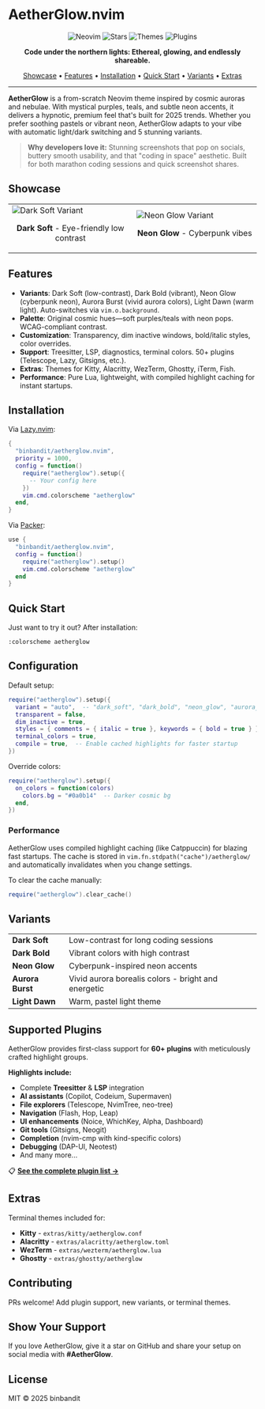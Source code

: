 # AetherGlow.nvim

<p align="center">
  <img src="https://img.shields.io/badge/Neovim-0.8+-blueviolet.svg?style=flat-square&logo=Neovim&logoColor=white" alt="Neovim"/>
  <img src="https://img.shields.io/github/stars/binbandit/aetherglow.nvim?style=flat-square" alt="Stars"/>
  <img src="https://img.shields.io/badge/themes-5%20variants-ff69b4?style=flat-square" alt="Themes"/>
  <img src="https://img.shields.io/badge/plugins-60%2B%20supported-00ff7f?style=flat-square" alt="Plugins"/>
</p>

<p align="center">
  <b>Code under the northern lights: Ethereal, glowing, and endlessly shareable.</b>
</p>

<p align="center">
  <a href="#showcase">Showcase</a> •
  <a href="#features">Features</a> •
  <a href="#installation">Installation</a> •
  <a href="#quick-start">Quick Start</a> •
  <a href="#variants">Variants</a> •
  <a href="#extras">Extras</a>
</p>

---

**AetherGlow** is a from-scratch Neovim theme inspired by cosmic auroras and nebulae. With mystical purples, teals, and subtle neon accents, it delivers a hypnotic, premium feel that's built for 2025 trends. Whether you prefer soothing pastels or vibrant neon, AetherGlow adapts to your vibe with automatic light/dark switching and 5 stunning variants.

> **Why developers love it:** Stunning screenshots that pop on socials, buttery smooth usability, and that "coding in space" aesthetic. Built for both marathon coding sessions and quick screenshot shares.

## Showcase

<table>
  <tr>
    <td width="50%">
      <img src="screenshots/dark_soft.png" alt="Dark Soft Variant"/>
      <p align="center"><b>Dark Soft</b> - Eye-friendly low contrast</p>
    </td>
    <td width="50%">
      <img src="screenshots/neon_glow.png" alt="Neon Glow Variant"/>
      <p align="center"><b>Neon Glow</b> - Cyberpunk vibes</p>
    </td>
  </tr>
</table>

## Features
- **Variants**: Dark Soft (low-contrast), Dark Bold (vibrant), Neon Glow (cyberpunk neon), Aurora Burst (vivid aurora colors), Light Dawn (warm light). Auto-switches via `vim.o.background`.
- **Palette**: Original cosmic hues—soft purples/teals with neon pops. WCAG-compliant contrast.
- **Customization**: Transparency, dim inactive windows, bold/italic styles, color overrides.
- **Support**: Treesitter, LSP, diagnostics, terminal colors. 50+ plugins (Telescope, Lazy, Gitsigns, etc.).
- **Extras**: Themes for Kitty, Alacritty, WezTerm, Ghostty, iTerm, Fish.
- **Performance**: Pure Lua, lightweight, with compiled highlight caching for instant startups.

## Installation
Via [Lazy.nvim](https://github.com/folke/lazy.nvim):
```lua
{
  "binbandit/aetherglow.nvim",
  priority = 1000,
  config = function()
    require("aetherglow").setup({
      -- Your config here
    })
    vim.cmd.colorscheme "aetherglow"
  end,
}
```

Via [Packer](https://github.com/wbthomason/packer.nvim):
```lua
use {
  "binbandit/aetherglow.nvim",
  config = function()
    require("aetherglow").setup()
    vim.cmd.colorscheme "aetherglow"
  end
}
```

## Quick Start

Just want to try it out? After installation:

```vim
:colorscheme aetherglow
```

## Configuration
Default setup:
```lua
require("aetherglow").setup({
  variant = "auto",  -- "dark_soft", "dark_bold", "neon_glow", "aurora_burst", "light_dawn", or "auto"
  transparent = false,
  dim_inactive = true,
  styles = { comments = { italic = true }, keywords = { bold = true } },
  terminal_colors = true,
  compile = true,  -- Enable cached highlights for faster startup
})
```

Override colors:
```lua
require("aetherglow").setup({
  on_colors = function(colors)
    colors.bg = "#0a0b14"  -- Darker cosmic bg
  end,
})
```

### Performance

AetherGlow uses compiled highlight caching (like Catppuccin) for blazing fast startups. The cache is stored in `vim.fn.stdpath("cache")/aetherglow/` and automatically invalidates when you change settings.

To clear the cache manually:
```lua
require("aetherglow").clear_cache()
```

## Variants

<table>
  <tr>
    <td><b>Dark Soft</b></td>
    <td>Low-contrast for long coding sessions</td>
  </tr>
  <tr>
    <td><b>Dark Bold</b></td>
    <td>Vibrant colors with high contrast</td>
  </tr>
  <tr>
    <td><b>Neon Glow</b></td>
    <td>Cyberpunk-inspired neon accents</td>
  </tr>
  <tr>
    <td><b>Aurora Burst</b></td>
    <td>Vivid aurora borealis colors - bright and energetic</td>
  </tr>
  <tr>
    <td><b>Light Dawn</b></td>
    <td>Warm, pastel light theme</td>
  </tr>
</table>

## Supported Plugins

AetherGlow provides first-class support for **60+ plugins** with meticulously crafted highlight groups.

**Highlights include:**
- Complete **Treesitter** & **LSP** integration
- **AI assistants** (Copilot, Codeium, Supermaven)
- **File explorers** (Telescope, NvimTree, neo-tree)
- **Navigation** (Flash, Hop, Leap)
- **UI enhancements** (Noice, WhichKey, Alpha, Dashboard)
- **Git tools** (Gitsigns, Neogit)
- **Completion** (nvim-cmp with kind-specific colors)
- **Debugging** (DAP-UI, Neotest)
- And many more...

📋 **[See the complete plugin list →](PLUGINS.md)**

## Extras

Terminal themes included for:
- **Kitty** - `extras/kitty/aetherglow.conf`
- **Alacritty** - `extras/alacritty/aetherglow.toml`
- **WezTerm** - `extras/wezterm/aetherglow.lua`
- **Ghostty** - `extras/ghostty/aetherglow`

## Contributing

PRs welcome! Add plugin support, new variants, or terminal themes.

## Show Your Support

If you love AetherGlow, give it a star on GitHub and share your setup on social media with **#AetherGlow**.

## License

MIT © 2025 binbandit